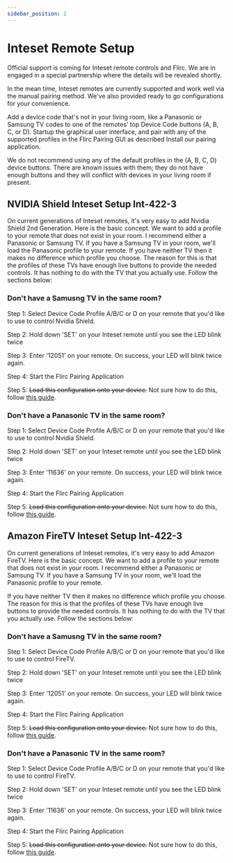 ```yaml
---
sidebar_position: 2
---
```


# Inteset Remote Setup

Official support is coming for Inteset remote controls and Flirc. We are in engaged in a special partnership where the details will be revealed shortly.

In the mean time, Inteset remotes are currently supported and work well via the manual pairing method. We've also provided ready to go configurations for your convenience.

Add a device code that's not in your living room, like a Panasonic or Samsung TV codes to one of the remotes’ top Device Code buttons (A, B, C, or D). Startup the graphical user interface, and pair with any of the supported profiles in the Flirc Pairing GUI as described Install our pairing application.

We do not recommend using any of the default profiles in the (A, B, C, D) device buttons. There are known issues with them; they do not have enough buttons and they will conflict with devices in your living room if present.

## NVIDIA Shield Inteset Setup Int-422-3

On current generations of Inteset remotes, it's very easy to add Nvidia Shield 2nd Generation. Here is the basic concept. We want to add a profile to your remote that does not exist in your room. I recommend either a Panasonic or Samsung TV.
If you have a Samsung TV in your room, we'll load the Panasonic profile to your remote. If you have neither TV then it makes no difference which profile you choose. The reason for this is that the profiles of these TVs have enough live buttons to provide the needed controls. It has nothing to do with the TV that you actually use. Follow the sections below:

### Don't have a Samusng TV in the same room?

Step 1: Select Device Code Profile A/B/C or D on your remote that you'd like to use to control Nvidia Shield.

Step 2: Hold down 'SET' on your Inteset remote until you see the LED blink twice

Step 3: Enter '12051' on your remote. On success, your LED will blink twice again.

Step 4: Start the Flirc Pairing Application

Step 5: ~~Load this configuration onto your device.~~ Not sure how to do this, follow [this guide](../Graphical%20User%20interface%20Guide/Restoring%20a%20Configuration.md).

### Don't have a Panasonic TV in the same room?

Step 1: Select Device Code Profile A/B/C or D on your remote that you'd like to use to control Nvidia Shield.

Step 2: Hold down 'SET' on your Inteset remote until you see the LED blink twice

Step 3: Enter '11636' on your remote. On success, your LED will blink twice again.

Step 4: Start the Flirc Pairing Application

Step 5: ~~Load this configuration onto your device.~~ Not sure how to do this, follow [this guide](../Graphical%20User%20interface%20Guide/Restoring%20a%20Configuration.md).

## Amazon FireTV Inteset Setup Int-422-3

On current generations of Inteset remotes, it's very easy to add Amazon FireTV. Here is the basic concept. We want to add a profile to your remote that does not exist in your room. I recommend either a Panasonic or Samsung TV.
If you have a Samsung TV in your room, we'll load the Panasonic profile to your remote.

If you have neither TV then it makes no difference which profile you choose. The reason for this is that the profiles of these TVs have enough live buttons to provide the needed controls. It has nothing to do with the TV that you actually use. Follow the sections below:

### Don't have a Samusng TV in the same room?

Step 1: Select Device Code Profile A/B/C or D on your remote that you'd like to use to control FireTV.

Step 2: Hold down 'SET' on your Inteset remote until you see the LED blink twice

Step 3: Enter '12051' on your remote. On success, your LED will blink twice again.

Step 4: Start the Flirc Pairing Application

Step 5: ~~Load this configuration onto your device.~~ Not sure how to do this, follow [this guide](../Graphical%20User%20interface%20Guide/Restoring%20a%20Configuration.md).

### Don't have a Panasonic TV in the same room?

Step 1: Select Device Code Profile A/B/C or D on your remote that you'd like to use to control FireTV.

Step 2: Hold down 'SET' on your Inteset remote until you see the LED blink twice

Step 3: Enter '11636' on your remote. On success, your LED will blink twice again.

Step 4: Start the Flirc Pairing Application

Step 5: ~~Load this configuration onto your device.~~ Not sure how to do this, follow [this guide](../Graphical%20User%20interface%20Guide/Restoring%20a%20Configuration.md).